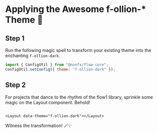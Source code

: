 # Applying the Awesome f-ollion-\* Theme 🌈

## Step 1

Run the following magic spell to transform your existing theme into the enchanting `f-ollion-dark`.

```Javascript
import { ConfigUtil } from "@nonfx/flow-core";
ConfigUtil.setConfig({ theme: "f-ollion-dark" });
```

## Step 2

For projects that dance to the rhythm of the flow1 library, sprinkle some magic on the Layout component. Behold!

```Vue

<Layout data-theme="f-ollion-dark"></Layout>
```

Witness the transformation! 🪄✨
